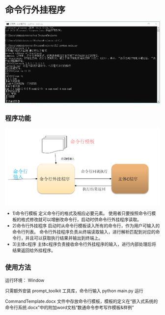 # 命令行外挂程序
![image](https://github.com/ustcfjh/CommandLine-tag-on-service/blob/master/interface.png)

## 程序功能
![image](https://github.com/ustcfjh/CommandLine-tag-on-service/blob/master/img.png)

* 1)命令行模板
定义命令行的格式及相应必要元素。
使用者只要按照命令行模板的格式修改就可以增删改命令行，启动时供命令行外挂程序读取。
* 2)命令行外挂程序
启动时从命令行模板读入所有的命令行，作为用户可输入的命令行列表。
命令行外挂程序负责从终端读取输入，进行解析匹配到对应的命令行，并且可以获取执行结果并输出到终端上。
* 3)主体c程序
主体c程序负责接收命令行外挂程序的输入，进行内部处理后将结果返回给外挂程序。


## 使用方法

运行环境： Window

只需额外安装 prompt_toolkit 工具库，命令行输入 python main.py 运行 

CommandTemplate.docx 文件中存放命令行模板，模板的定义在“嵌入式系统的命令行系统.docx”中的附加word文档“数通命令参考写作模板&样例”

